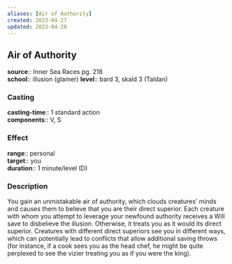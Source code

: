 ```yaml
---
aliases: [Air of Authority]
created: 2023-04-27
updated: 2023-04-28
---
```


## Air of Authority

**source**:: Inner Sea Races pg. 218  
**school**:: illusion (glamer)
**level**:: bard 3, skald 3 (Taldan)

### Casting

**casting-time**:: 1 standard action  
**components**:: V, S

### Effect

**range**:: personal  
**target**:: you  
**duration**:: 1 minute/level (D)

### Description

You gain an unmistakable air of authority, which clouds creatures’ minds and causes them to believe that you are their direct superior. Each creature with whom you attempt to leverage your newfound authority receives a Will save to disbelieve the illusion. Otherwise, it treats you as it would its direct superior. Creatures with different direct superiors see you in different ways, which can potentially lead to conflicts that allow additional saving throws (for instance, if a cook sees you as the head chef, he might be quite perplexed to see the vizier treating you as if you were the king).
